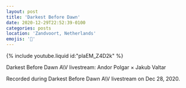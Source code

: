 ```yaml
---
layout: post
title: 'Darkest Before Dawn'
date: 2020-12-29T22:52:39-0100
categories: posts
location: 'Zandvoort, Netherlands'
emojis: '🎹'
---
```


{% include youtube.liquid id:"plaEM_Z4D2k" %}

Darkest Before Dawn A\V livestream: Andor Polgar × Jakub Valtar

Recorded during Darkest Before Dawn A\V livestream on Dec 28, 2020.